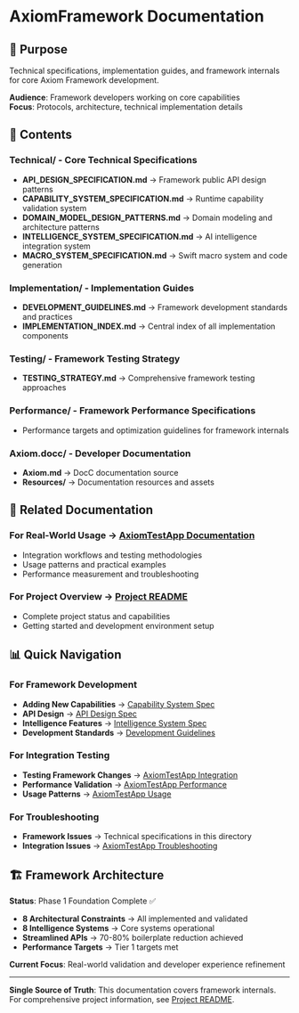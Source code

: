# AxiomFramework Documentation

## 🎯 Purpose
Technical specifications, implementation guides, and framework internals for core Axiom Framework development.

**Audience**: Framework developers working on core capabilities  
**Focus**: Protocols, architecture, technical implementation details

## 📁 Contents

### **Technical/** - Core Technical Specifications
- **API_DESIGN_SPECIFICATION.md** → Framework public API design patterns
- **CAPABILITY_SYSTEM_SPECIFICATION.md** → Runtime capability validation system
- **DOMAIN_MODEL_DESIGN_PATTERNS.md** → Domain modeling and architecture patterns
- **INTELLIGENCE_SYSTEM_SPECIFICATION.md** → AI intelligence integration system
- **MACRO_SYSTEM_SPECIFICATION.md** → Swift macro system and code generation

### **Implementation/** - Implementation Guides
- **DEVELOPMENT_GUIDELINES.md** → Framework development standards and practices
- **IMPLEMENTATION_INDEX.md** → Central index of all implementation components

### **Testing/** - Framework Testing Strategy
- **TESTING_STRATEGY.md** → Comprehensive framework testing approaches

### **Performance/** - Framework Performance Specifications
- Performance targets and optimization guidelines for framework internals

### **Axiom.docc/** - Developer Documentation
- **Axiom.md** → DocC documentation source
- **Resources/** → Documentation resources and assets

## 🔗 Related Documentation

### **For Real-World Usage** → [AxiomTestApp Documentation](../../../AxiomTestApp/Documentation/)
- Integration workflows and testing methodologies
- Usage patterns and practical examples
- Performance measurement and troubleshooting

### **For Project Overview** → [Project README](../../../README.md)
- Complete project status and capabilities
- Getting started and development environment setup

## 📊 Quick Navigation

### **For Framework Development**
- **Adding New Capabilities** → [Capability System Spec](Technical/CAPABILITY_SYSTEM_SPECIFICATION.md)
- **API Design** → [API Design Spec](Technical/API_DESIGN_SPECIFICATION.md)
- **Intelligence Features** → [Intelligence System Spec](Technical/INTELLIGENCE_SYSTEM_SPECIFICATION.md)
- **Development Standards** → [Development Guidelines](Implementation/DEVELOPMENT_GUIDELINES.md)

### **For Integration Testing**
- **Testing Framework Changes** → [AxiomTestApp Integration](../../../AxiomTestApp/Documentation/Integration/)
- **Performance Validation** → [AxiomTestApp Performance](../../../AxiomTestApp/Documentation/Performance/)
- **Usage Patterns** → [AxiomTestApp Usage](../../../AxiomTestApp/Documentation/Usage/)

### **For Troubleshooting**
- **Framework Issues** → Technical specifications in this directory
- **Integration Issues** → [AxiomTestApp Troubleshooting](../../../AxiomTestApp/Documentation/Troubleshooting/)

## 🏗️ Framework Architecture

**Status**: Phase 1 Foundation Complete ✅
- **8 Architectural Constraints** → All implemented and validated
- **8 Intelligence Systems** → Core systems operational
- **Streamlined APIs** → 70-80% boilerplate reduction achieved
- **Performance Targets** → Tier 1 targets met

**Current Focus**: Real-world validation and developer experience refinement

---

**Single Source of Truth**: This documentation covers framework internals. For comprehensive project information, see [Project README](../../../README.md).